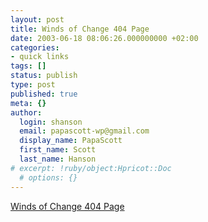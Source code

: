 ```yaml
---
layout: post
title: Winds of Change 404 Page
date: 2003-06-18 08:06:26.000000000 +02:00
categories:
- quick links
tags: []
status: publish
type: post
published: true
meta: {}
author:
  login: shanson
  email: papascott-wp@gmail.com
  display_name: PapaScott
  first_name: Scott
  last_name: Hanson
# excerpt: !ruby/object:Hpricot::Doc
  # options: {}
---
```

<p><a title="Yes, those lying, imperialistic dogs have lied to you again." href="http://windsofchange.net/404">Winds of Change 404 Page</a></p>
